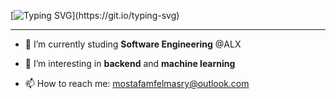 [![Typing SVG](https://readme-typing-svg.herokuapp.com?font=Fira+Code&weight=800&size=30&pause=1000&color=559FFF&width=435&lines=Hello+Friend!)](https://git.io/typing-svg)
<hr/>

- 🔭 I’m currently studing **Software Engineering** @ALX

- 🌱 I’m interesting in **backend** and **machine learning**

- 📫 How to reach me: mostafamfelmasry@outlook.com
